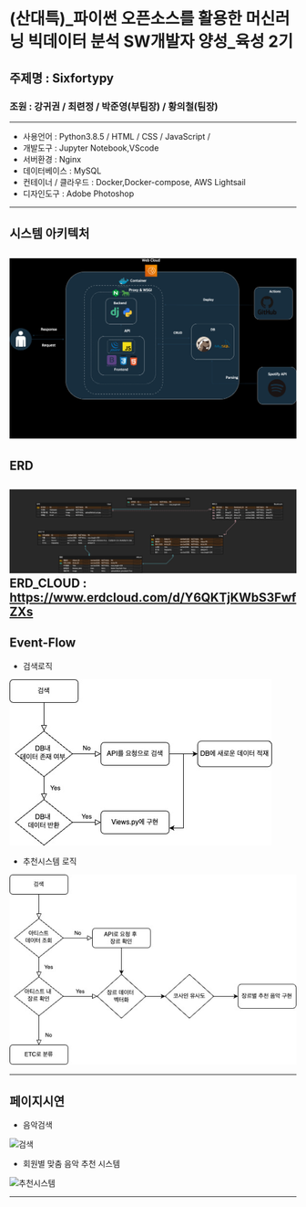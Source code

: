 # (산대특)_파이썬 오픈소스를 활용한 머신러닝 빅데이터 분석 SW개발자 양성_육성 2기 

## 주제명 : Sixfortypy
### 조원 : 강귀권 / 최련정 / 박준영(부팀장) / 황의철(팀장)
------

* 사용언어 : Python3.8.5 / HTML / CSS / JavaScript / 
* 개발도구 : Jupyter Notebook,VScode
* 서버환경 : Nginx
* 데이터베이스 : MySQL
* 컨테이너 / 클라우드 : Docker,Docker-compose, AWS Lightsail
* 디자인도구 : Adobe Photoshop 

---
## 시스템 아키텍처 
![아키텍처](./image/_System%20Architecture_sixfortypy.drawio.png)
-----
## ERD 

![ERD](./image/SixfortypyERD.png)
ERD_CLOUD : https://www.erdcloud.com/d/Y6QKTjKWbS3FwfZXs
-----
## Event-Flow 
* 검색로직 

![이벤트1](./image/event_flow.jpg)

* 추천시스템 로직 

![이벤트2](./image/event_flow2.jpg)

---
## 페이지시연 
* 음악검색 

![검색](https://github.com/UICHEOL-HWANG/Sixfortypy/assets/109947779/cc08970d-9ab1-4236-b783-3c75ab6c5761)

* 회원별 맞춤 음악 추천 시스템

![추천시스템](https://github.com/UICHEOL-HWANG/Sixfortypy/assets/109947779/d7eec649-cf35-43a7-9341-296648125b02)

---